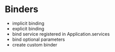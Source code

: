 # Binders

- implicit binding
- explicit binding
- bind service registered in Application.services
- bind optional parameters
- create custom binder
